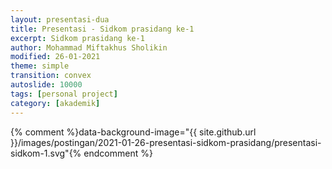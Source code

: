 ```yaml
---
layout: presentasi-dua
title: Presentasi - Sidkom prasidang ke-1
excerpt: Sidkom prasidang ke-1
author: Mohammad Miftakhus Sholikin
modified: 26-01-2021
theme: simple
transition: convex
autoslide: 10000 
tags: [personal project]
category: [akademik]
---
```




{% comment %}data-background-image="{{ site.github.url }}/images/postingan/2021-01-26-presentasi-sidkom-prasidang/presentasi-sidkom-1.svg"{% endcomment %}

<section
 data-markdown
 data-transition="zoom"
 id = "sampul">
 <script>
  <!-- .slide: class="center" -->
  <h4><a href = "{{ site.github.url }}/laman/akademik/"><b>Kajian <i>in silico</i> dan <i>in vitro</i> peptida antimikroba pada<br>ayam broiler dan anak babi</b></a></h4>
  <small>Mohammad Miftakhus Sholikin<br>Dibimbing oleh:<br>Prof. Dr. Ir. Nahrowi, MS.c.<br>Dr. Anuraga Jayanegara, S.Pt., M.Sc.<br>Prof. Dr. Ir. Aris Tri Wahyudi, M.S.</small>
 </script>
</section>

<section
 data-markdown
 data-transition="slide-in fade-out"
 id = "daftar-isi">
 <script>
 <h2 style="text-align:left;"><a href="#/sampul">Daftar Isi</a></h2>
 <h4 style="text-align:left;"><small><a href="{{ site.github.url }}/akademik/presentasi-sidkom-prasidang/?print-pdf#/sampul">Cetak</a></small></h4>
 <div class="twocolumn">
  <div>
   <p style="font-size:30px">
    <a href="#/pendahuluan">1. Pendahuluan</a><br><br>
     <a href="#/latar-belakang"><small>1.1 Latar belakang</small></a><br>
     <a href="#/ketergantungan"><small>1.2 Ketergantungan</small></a><br>
     <a href="#/ruang-lingkup"><small>1.3 Ruang lingkup</small></a><br>
    <br><a href="#/materi-metode">2. Materi dan Metode</a><br><br>
     <a href="#/aku"><small>2.1 AKU</small></a><br>
     <a href="#/meta-analisis"><small>2.2 Meta-analisis</small></a><br>
     <a href="#/clp1"><small>2.3 CLP1</small></a><br>
     <a href="#/antikanker"><small>2.4 Antikanker</small></a><br>
   </p>
  </div>
  <div>
   <p style="font-size:30px">
    <a href="#/hasil-pembahasan">3. Hasil dan Pembahasan</a><br><br>
     <a href="#/karakteristik-amp"><small>3.1 Karakteristik AMP</small></a><br>
     <a href="#/peptida-clp1"><small>3.2 Peptida CLP1</small></a><br>
     <a href="#/antikanker-maggot"><small>3.3 Antikanker dari maggot</small></a><br>
     <a href="#/meta-broiler-1"><small>3.4 Meta-analisis ayam broiler</small></a><br>
     <a href="#/meta-babi-1"><small>3.4 Meta-analisis anak babi</small></a><br>
    <br><a href="#/simpulan">4. Simpulan</a><br><br>
     <a href="#/simpulan-penelitian"><small>4.1 Simpulan</small></a><br>
   </p>
  </div>
 </div>
 </script>
</section>

<section
 data-markdown
 data-transition="slide-in fade-out"
 id = "pendahuluan">
 <script>
 <!-- .slide: class="center" -->
 <h2><a href="#/daftar-isi">Pendahuluan</a></h2>
 </script>
</section>

<section
 data-markdown
 data-transition="slide-in fade-out"
 id = "latar-belakang">
 <script>
 <h2><a href="#/daftar-isi">Latar belakang</a></h2>
 <div class="twocolumn">
   <div>
   <img src="{{ site.github.url }}/images/postingan/2021-01-26-presentasi-sidkom-prasidang/presentasi-sidkom-1.svg">
  </div>
  <div>
   <br><p align="justify" style="font-size:20px">Avilamycin, Bacitracin, Enramycin, Flavomycin, Halquinol, Lincomycin, Narasin, Salinomycin, Tiamulin, Tylosin, Virginiamycin, dan Adapted <a href="https://www.pubvet.com.br/uploads/564b4cc69fbde87e053e3ae1b6d1f29b.pdf">(Cardinal 2020)</a></p>
   <p style="font-size:25px">1. Residu<br> 2. Resistensi<br> 3. Alergi<br> 4. Kanker</p>
  </div>
 </div>
 </script>
</section>

<section
 data-markdown
 data-transition="slide-in fade-out"
 id = "ketergantungan">
 <script>
 <h2><a href="#/daftar-isi">Ketergantungan</a></h2>
 <div class="twocolumn">
   <div>
   <img src="{{ site.github.url }}/images/postingan/2021-01-26-presentasi-sidkom-prasidang/presentasi-sidkom-2.svg">
  </div>
  <div>
   <br><p align="justify" style="font-size:35px">Lalu apa yang menyebabkan peternak bergantung dengan AIP?</a></p>
   <p style="font-size:25px">1. Efisiensi<br> 2. Tropis<br> 3. Penyakit<br> 4. <a href="https://en.wikipedia.org/wiki/Biosecurity"><b>Biosekuriti?</b></a></p>
  </div>
 </div>
 </script>
</section>

<section
 data-markdown
 data-transition="slide-in fade-out"
 id = "ruang-lingkup">
 <script>
 <h2><a href="#/daftar-isi">Ruang lingkup</a></h2>
 <img src="{{ site.github.url }}/images/postingan/2021-01-26-presentasi-sidkom-prasidang/presentasi-sidkom-3.svg" width="475" height="475">
 <p style="font-size:25px">Skema dan ruang lingkup penelitian</b></a></p>
 </script>
</section>

<section
 data-markdown
 data-transition="slide-in fade-out"
 id = "materi-metode">
 <script>
 <!-- .slide: class="center" -->
 <h2><a href="#/daftar-isi">Materi dan Metode</a></h2>
 </script>
</section>

<section
 data-markdown
 data-transition="slide-in fade-out"
 id = "aku">
 <script>
 <h2><a href="#/daftar-isi">Analisis komponen utama</a></h2>
 <div class="twocolumn">
   <div>
     <br><p align="justify" style="font-size:30px">Mereduksi data dari multivariabel menjadi komponen utama yang lebih sederhana</a></p>
     <p style="font-size:25px; color:#b32400">1. Data dari multivariabel<br> 2. Komponen utama<br> 3. Nilai eigen >1<br> 4. Grafik biplot</p>
  </div>
  <div>
   <img src="{{ site.github.url }}/images/postingan/2021-01-26-presentasi-sidkom-prasidang/presentasi-sidkom-4.svg">
  </div>
 </div>
 </script>
</section>

<section
 data-markdown
 data-transition="slide-in fade-out"
 id = "meta-analisis">
 <script>
 <h2><a href="#/daftar-isi">Meta-analisis</a></h2>
 <div class="twocolumn">
   <div>
     <br><p align="justify" style="font-size:30px">Kuantifikasi hasil-hasil penelitian agar kajian menjadi komprehensif. Adapun pemilahan literatur mengacu pada PRISMA-P (<a href="https://www.bmj.com/lookup/doi/10.1136/bmj.g7647">Shamseer et al. 2015</a>)</p>
     <p style="font-size:25px; color:#b32400">1. Identifikasi<br> 2. Penyortiran<br> 3. Kelayakan<br> 4. Penyusunan data</p>
  </div>
  <div>
   <img src="{{ site.github.url }}/images/postingan/2021-01-26-presentasi-sidkom-prasidang/presentasi-sidkom-5.svg">
  </div>
 </div>
 </script>
</section>

<section
 data-markdown
 data-transition="slide-in fade-out"
 id = "clp1">
 <script>
 <h2><a href="#/daftar-isi"><i>Cecropin like-peptide</i> 1</a></h2>
 <div class="twocolumn">
   <div>
     <br><p align="justify" style="font-size:30px">RNA diekstraksi dari maggot (<i>Hermitia illucens</i>)</p>
     <p style="font-size:25px; color:#b32400"><b>CLP1</b>: 5’-GGT TGG CGG AAG AGG GTC TTC; 3’- TTA TCC TTG TTG TGG TGG TCC ACC TCG<br></p>
  </div>
  <div>
   <img src="{{ site.github.url }}/images/postingan/2021-01-26-presentasi-sidkom-prasidang/presentasi-sidkom-6.svg">
  </div>
 </div>
 </script>
</section>

<section
 data-markdown
 data-transition="slide-in fade-out"
 id = "antikanker">
 <script>
 <h2><a href="#/daftar-isi">Antikanker</a></h2>
 <div class="twocolumn">
   <div>
     <br><p style="font-size:30px;">Ekstrak akuades dan etanol maggot</p>
     <p align="justify" style="font-size:25px">Sel kanker <b>MOLT4</b> (<a href="https://en.wikipedia.org/wiki/Acute_lymphoblastic_leukemia">leukemia limfoblastik akut</a>) dan <b>K562</b> (<a href="https://en.wikipedia.org/wiki/Chronic_myelogenous_leukemia">leukemia myelogenous kronis</a>)</p>
  </div>
  <div>
   <img src="{{ site.github.url }}/images/postingan/2021-01-26-presentasi-sidkom-prasidang/presentasi-sidkom-7.svg">
  </div>
 </div>
 </script>
</section>

<section
 data-markdown
 data-transition="slide-in fade-out"
 id = "hasil-pembahasan">
 <script>
 <!-- .slide: class="center" -->
 <h2><a href="#/daftar-isi">Hasil dan Pembahasan</a></h2>
 </script>
</section>

<section
 data-markdown
 data-transition="slide-in fade-out"
 id = "karakteristik-amp">
 <script>
 <h2><a href="#/daftar-isi">Karakteristik AMP</a></h2>
 <div class="onehalfcolumn">
  <div>
   <img src="{{ site.github.url }}/images/postingan/2021-01-26-presentasi-sidkom-prasidang/presentasi-sidkom-8.png" width=650px height=550px>
  </div>
   <div>
     <br><p style="font-size:30px;">Kuadran</p>
     <p align="left" style="font-size:20px">1. Jenis lain (KHM gram+)<br> 2. α-heliks dan glisin<br> 3. sistein (KHM khamir dan gram-)<br> 4. prolin (KHM fungi)</p>
  </div>
 </div>
 </script>
</section>

<section
 data-markdown
 data-transition="slide-in fade-out"
 id = "peptida-clp1">
 <script>
 <h2><a href="#/daftar-isi">Peptida CLP1</a></h2>
 <div class="twocolumn">
  <div>
   <img src="{{ site.github.url }}/images/postingan/2021-01-26-presentasi-sidkom-prasidang/presentasi-sidkom-9.svg">
  </div>
   <div>
     <br><p style="font-size:30px;">Perlakuan</p>
     <p align="left" style="font-size:25px">1. Kontrol-<br> 2. <i>Green fluorescent</i> protein<br> 3. CLP1</p>
  </div>
 </div>
 </script>
</section>

<section
 data-markdown
 data-transition="slide-in fade-out"
 id = "antikanker-maggot">
 <script>
 <h2><a href="#/daftar-isi">Antikanker dari maggot</a></h2>
 <div class="onehalfcolumn">
  <div>
   <img src="{{ site.github.url }}/images/postingan/2021-01-26-presentasi-sidkom-prasidang/presentasi-sidkom-10.png" width=650px height=450px>
  </div>
   <div>
     <br><p style="font-size:30px;">IC50</p>
     <p align="left" style="font-size:25px">1. Akuades<br> 2. Etanol</p>
  </div>
 </div>
 </script>
</section>

<section
 data-markdown
 data-transition="slide-in fade-out"
 id = "meta-broiler-1">
 <script>
 <h2><a href="#/daftar-isi">Meta-analisis ayam broiler</a></h2>
 <img src="{{ site.github.url }}/images/postingan/2021-01-26-presentasi-sidkom-prasidang/meta-broiler-01.png">
 </script>
</section>

<section
 data-markdown
 data-transition="slide-in fade-out"
 id = "meta-broiler-2">
 <script>
 <h2><a href="#/daftar-isi">Meta-analisis ayam broiler</a></h2>
 <img src="{{ site.github.url }}/images/postingan/2021-01-26-presentasi-sidkom-prasidang/meta-broiler-02.png">
 </script>
</section>

<section
 data-markdown
 data-transition="slide-in fade-out"
 id = "meta-babi-1">
 <script>
 <h2><a href="#/daftar-isi">Meta-analisis anak babi</a></h2>
 <img src="{{ site.github.url }}/images/postingan/2021-01-26-presentasi-sidkom-prasidang/meta-babi-01.png">
 </script>
</section>

<section
 data-markdown
 data-transition="slide-in fade-out"
 id = "meta-babi-2">
 <script>
 <h2><a href="#/daftar-isi">Meta-analisis anak babi</a></h2>
 <img src="{{ site.github.url }}/images/postingan/2021-01-26-presentasi-sidkom-prasidang/meta-babi-02.png">
 </script>
</section>

<section
 data-markdown
 data-transition="slide-in fade-out"
 id = "simpulan">
 <script>
 <!-- .slide: class="center" -->
 <h2><a href="#/daftar-isi">Simpulan</a></h2>
 </script>
</section>

<section
 data-markdown
 data-transition="slide-in fade-out"
 id = "simpulan-penelitian">
 <script>
 <!-- .slide: class="center" -->
 <h2><a href="#/daftar-isi">Simpulan</a></h2>
 <p align="justify" style="font-size:25px">Simpulannya, ayam broiler dan anak babi dapat dipicu performa pertumbuhannya menggunakan peptida antimikroba. Selain itu peptida antimikroba juga berperan dalam menurunkan rasio diare pada anak babi. Level optimal peptida antimikroba pada <b style="color:#b32400">ayam broiler adalah 337 dan 359 mg Kg<sup>-1</sup></b> masing-masing pada fase starter dan finisher secara berurutan. Adapun level optimal untuk <b style="color:#b32400">anak babi yaitu, 213 dan 221 mg Kg<sup>-1</sup></b> masing-masing pada fase 1 dan 2 secara berurutan. Selain itu peptida antimikroba asal maggot diduga memiliki aktivitas antikanker berdasarkan nilai IC50 ekstrak etanol. Yang mana IC50 <b style="color:#b32400">ekstrak etanol adalah 203.76 dan 246.2 μg mL<sup>-1</sup></b> masing-masing pada sel leukimia MOLT4 dan K562 secara berurutan.</p>
 </script>
</section>

<section
 data-markdown
 data-transition="zoom"
 id = "sampul-belakang">
 <script>
 <!-- .slide: class="center" -->
 Presentasi ini dibuat menggunakan [Reveal.js Demo Website](https://lab.hakim.se/reveal-js/#/)
 <p style="text-align:center;">
 <small>Kembali ke <a href="#/sampul">sampul</a> atau <a href="#/daftar-isi">daftar isi</a></small></a>
 </p>
 </script>
</section>
